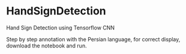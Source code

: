 # HandSignDetection
Hand Sign Detection using Tensorflow CNN

Step by step annotation with the Persian language, for correct display, download the notebook and run.


